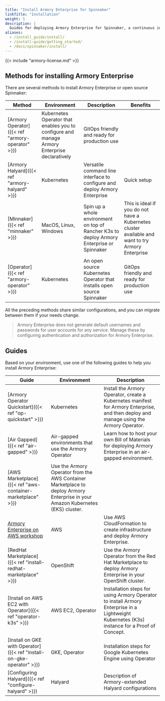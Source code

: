 ```yaml
---
title: "Install Armory Enterprise for Spinnaker"
linkTitle: "Installation"
weight: 5
description: |
  Guides for deploying Armory Enterprise for Spinnaker, a continuous integration and software delivery platform built on top of Spinnaker<sup>TM</sup>, in your air-gapped, local, or cloud environment (AWS, GCP, Azure, Kubernetes, OpenShift). Use the Armory Operator for Kubernetes to install  Armory Enterprise, or use the open source Operator to install open source Spinnaker in Kubernetes.
aliases:
  - /install_guide/install/
  - /install-guide/getting_started/
  - /docs/spinnaker/install/
---
```


{{< include "armory-license.md" >}}

## Methods for installing Armory Enterprise

There are several methods to install Armory Enterprise or open source Spinnaker:

| Method                             | Environment           | Description                                                          | Benefits                                                            |
|------------------------------------|-----------------------|----------------------------------------------------------------------|-----------------------------------------------------------------|
| [Armory Operator]({{< ref "armory-operator" >}})   |  Kubernetes Operator that enables you to configure and manage Armory Enterprise declaratively | GitOps friendly and ready for production use                                 |
| [Armory Halyard]({{< ref "armory-halyard" >}}) | Kubernetes            | Versatile command line interface to configure and deploy Armory Enterprise   | Quick setup                                                     |
| [Minnaker]({{< ref "minnaker" >}})             | MacOS, Linux, Windows | Spin up a whole environment on top of Rancher K3s to deploy Armory Enterprise or Spinnaker    | This is ideal if you do not have a Kubernetes cluster available and want to try Armory Enterprise |
| [Operator]({{< ref "armory-operator" >}}) | Kubernetes            | An open source Kubernetes Operator that installs open source Spinnaker | GitOps friendly and ready for production use                                 |


All the preceding methods share similar configurations, and you can migrate between them if your needs change.

> Armory Enterprise does not generate default usernames and passwords for user accounts for any service. Manage these by configuring authentication and authorization for Armory Enterprise.

## Guides

Based on your environment, use one of the following guides to help you install Armory Enterprise:

| Guide                                                     | Environment                                          | Description                                                                                                                            |
|-----------------------------------------------------------|------------------------------------------------------|----------------------------------------------------------------------------------------------------------------------------------------|
| [Armory Operator Quickstart]({{< ref "op-quickstart" >}}) | Kubernetes                                           | Install the Armory Operator, create a Kubernetes manifest for Armory Enterprise, and then deploy and manage using the Armory Operator. |
| [Air Gapped]({{< ref "air-gapped" >}})                    | Air-gapped environments that use the Armory Operator | Learn how to host your own Bill of Materials for deploying Armory Enterprise in an air-gapped environment.                             |
| [AWS Marketplace]({{< ref "aws-container-marketplace" >}}) | Use the Armory Operator from the AWS Container Marketplace to deploy Armory Enterprise in your Amazon Kubernetes (EKS) cluster. |
| [Armory Enterprise on AWS workshop](https://armory.awsworkshop.io/) | AWS |  Use AWS CloudFormation to create infrastructure and deploy Armory Enterprise. |
| [RedHat Marketplace]({{< ref "install-redhat-marketplace" >}}) | OpenShift | Use the Armory Operator from the Red Hat Marketplace to deploy Armory Enterprise in your OpenShift cluster. |
| [Install on AWS EC2 with Operator]({{< ref "operator-k3s" >}})        | AWS EC2, Operator              | Installation steps for using Armory Operator to install Armory  Enterprise in a Lightweight Kubernetes (K3s) instance for a Proof of Concept.
| [Install on GKE with Operator]({{< ref "install-on-gke-operator" >}}) | GKE, Operator                  | Installation steps for Google Kubernetes Engine using Operator                    |
| [Configuring Halyard]({{< ref "configure-halyard" >}})                | Halyard                        | Description of Armory-extended Halyard configurations              |
